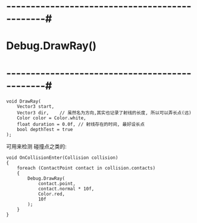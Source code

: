 

# ----------------------------------------------#
#        Debug.DrawRay()
# ----------------------------------------------#
    void DrawRay(
        Vector3 start, 
        Vector3 dir,    // 虽然名为方向,其实也记录了射线的长度, 所以可以弄长点(远)
        Color color = Color.white, 
        float duration = 0.0f, // 射线存在的时间, 最好设长点
        bool depthTest = true
    );

可用来检测 碰撞点之类的:

    void OnCollisionEnter(Collision collision)
    {
        foreach (ContactPoint contact in collision.contacts)
        {
            Debug.DrawRay(
                contact.point, 
                contact.normal * 10f, 
                Color.red,
                10f
            );
        }
    }





